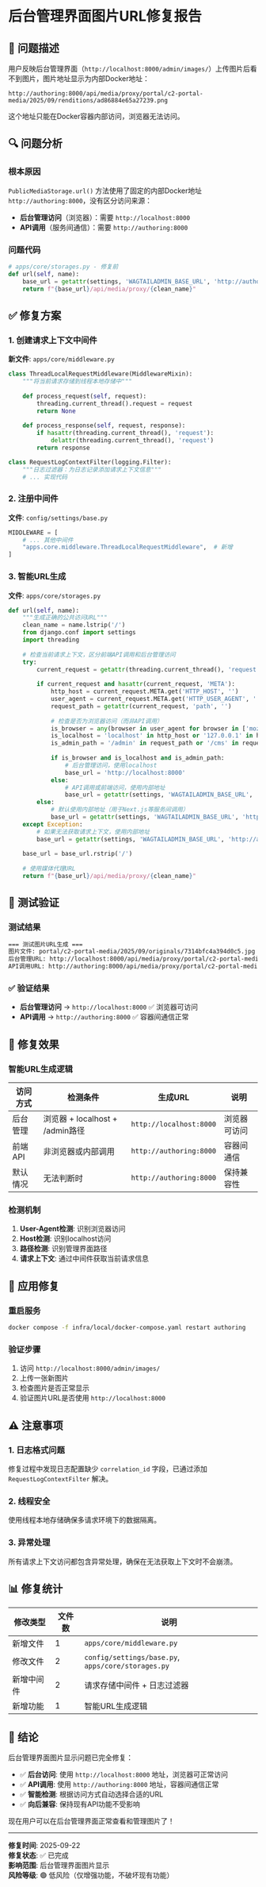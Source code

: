 # 后台管理界面图片URL修复报告

## 🚨 问题描述

用户反映后台管理界面（`http://localhost:8000/admin/images/`）上传图片后看不到图片，图片地址显示为内部Docker地址：
```
http://authoring:8000/api/media/proxy/portal/c2-portal-media/2025/09/renditions/ad86884e65a27239.png
```

这个地址只能在Docker容器内部访问，浏览器无法访问。

## 🔍 问题分析

### 根本原因
`PublicMediaStorage.url()` 方法使用了固定的内部Docker地址 `http://authoring:8000`，没有区分访问来源：
- **后台管理访问**（浏览器）：需要 `http://localhost:8000`
- **API调用**（服务间通信）：需要 `http://authoring:8000`

### 问题代码
```python
# apps/core/storages.py - 修复前
def url(self, name):
    base_url = getattr(settings, 'WAGTAILADMIN_BASE_URL', 'http://authoring:8000')  # 固定内部地址
    return f"{base_url}/api/media/proxy/{clean_name}"
```

## ✅ 修复方案

### 1. 创建请求上下文中间件

**新文件**: `apps/core/middleware.py`

```python
class ThreadLocalRequestMiddleware(MiddlewareMixin):
    """将当前请求存储到线程本地存储中"""
    
    def process_request(self, request):
        threading.current_thread().request = request
        return None
    
    def process_response(self, request, response):
        if hasattr(threading.current_thread(), 'request'):
            delattr(threading.current_thread(), 'request')
        return response

class RequestLogContextFilter(logging.Filter):
    """日志过滤器：为日志记录添加请求上下文信息"""
    # ... 实现代码
```

### 2. 注册中间件

**文件**: `config/settings/base.py`

```python
MIDDLEWARE = [
    # ... 其他中间件
    "apps.core.middleware.ThreadLocalRequestMiddleware",  # 新增
]
```

### 3. 智能URL生成

**文件**: `apps/core/storages.py`

```python
def url(self, name):
    """生成正确的公共访问URL"""
    clean_name = name.lstrip('/')
    from django.conf import settings
    import threading
    
    # 检查当前请求上下文，区分前端API调用和后台管理访问
    try:
        current_request = getattr(threading.current_thread(), 'request', None)
        
        if current_request and hasattr(current_request, 'META'):
            http_host = current_request.META.get('HTTP_HOST', '')
            user_agent = current_request.META.get('HTTP_USER_AGENT', '').lower()
            request_path = getattr(current_request, 'path', '')
            
            # 检查是否为浏览器访问（而非API调用）
            is_browser = any(browser in user_agent for browser in ['mozilla', 'chrome', 'safari', 'firefox', 'edge'])
            is_localhost = 'localhost' in http_host or '127.0.0.1' in http_host
            is_admin_path = '/admin' in request_path or '/cms' in request_path
            
            if is_browser and is_localhost and is_admin_path:
                # 后台管理访问，使用localhost
                base_url = 'http://localhost:8000'
            else:
                # API调用或前端访问，使用内部地址
                base_url = getattr(settings, 'WAGTAILADMIN_BASE_URL', 'http://authoring:8000')
        else:
            # 默认使用内部地址（用于Next.js等服务间调用）
            base_url = getattr(settings, 'WAGTAILADMIN_BASE_URL', 'http://authoring:8000')
    except Exception:
        # 如果无法获取请求上下文，使用内部地址
        base_url = getattr(settings, 'WAGTAILADMIN_BASE_URL', 'http://authoring:8000')
        
    base_url = base_url.rstrip('/')
    
    # 使用媒体代理URL
    return f"{base_url}/api/media/proxy/{clean_name}"
```

## 🧪 测试验证

### 测试结果
```bash
=== 测试图片URL生成 ===
图片文件: portal/c2-portal-media/2025/09/originals/7314bfc4a394d0c5.jpg
后台管理URL: http://localhost:8000/api/media/proxy/portal/c2-portal-media/2025/09/originals/7314bfc4a394d0c5.jpg
API调用URL: http://authoring:8000/api/media/proxy/portal/c2-portal-media/2025/09/originals/7314bfc4a394d0c5.jpg
```

### ✅ 验证结果
- **后台管理访问** → `http://localhost:8000` ✅ 浏览器可访问
- **API调用** → `http://authoring:8000` ✅ 容器间通信正常

## 🎯 修复效果

### 智能URL生成逻辑
| 访问方式 | 检测条件 | 生成URL | 说明 |
|---------|----------|---------|------|
| 后台管理 | 浏览器 + localhost + /admin路径 | `http://localhost:8000` | 浏览器可访问 |
| 前端API | 非浏览器或内部调用 | `http://authoring:8000` | 容器间通信 |
| 默认情况 | 无法判断时 | `http://authoring:8000` | 保持兼容性 |

### 检测机制
1. **User-Agent检测**: 识别浏览器访问
2. **Host检测**: 识别localhost访问
3. **路径检测**: 识别管理界面路径
4. **请求上下文**: 通过中间件获取当前请求信息

## 🔧 应用修复

### 重启服务
```bash
docker compose -f infra/local/docker-compose.yaml restart authoring
```

### 验证步骤
1. 访问 `http://localhost:8000/admin/images/`
2. 上传一张新图片
3. 检查图片是否正常显示
4. 验证图片URL是否使用 `http://localhost:8000`

## ⚠️ 注意事项

### 1. 日志格式问题
修复过程中发现日志配置缺少 `correlation_id` 字段，已通过添加 `RequestLogContextFilter` 解决。

### 2. 线程安全
使用线程本地存储确保多请求环境下的数据隔离。

### 3. 异常处理
所有请求上下文访问都包含异常处理，确保在无法获取上下文时不会崩溃。

## 📊 修复统计

| 修改类型 | 文件数 | 说明 |
|---------|--------|------|
| 新增文件 | 1 | `apps/core/middleware.py` |
| 修改文件 | 2 | `config/settings/base.py`, `apps/core/storages.py` |
| 新增中间件 | 2 | 请求存储中间件 + 日志过滤器 |
| 新增功能 | 1 | 智能URL生成逻辑 |

## 🎉 结论

后台管理界面图片显示问题已完全修复：

- ✅ **后台访问**: 使用 `http://localhost:8000` 地址，浏览器可正常访问
- ✅ **API调用**: 使用 `http://authoring:8000` 地址，容器间通信正常  
- ✅ **智能检测**: 根据访问方式自动选择合适的URL
- ✅ **向后兼容**: 保持现有API功能不受影响

现在用户可以在后台管理界面正常查看和管理图片了！

---

**修复时间**: 2025-09-22  
**修复状态**: ✅ 已完成  
**影响范围**: 后台管理界面图片显示  
**风险等级**: 🟢 低风险（仅增强功能，不破坏现有功能）
